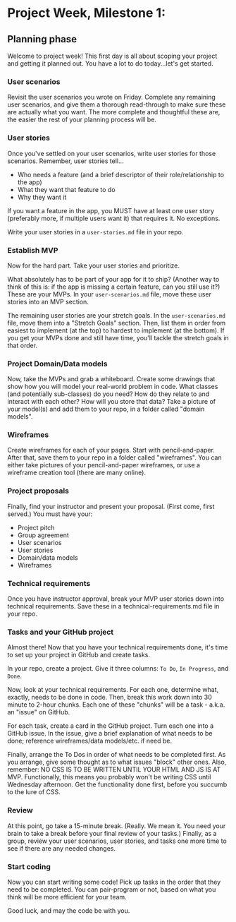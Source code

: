 # Project Week, Milestone 1:
## Planning phase
Welcome to project week! This first day is all about scoping your project and getting it planned out. You have a lot to do today...let's get started.

### User scenarios
Revisit the user scenarios you wrote on Friday. Complete any remaining user scenarios, and give them a thorough read-through to make sure these are actually what you want. The more complete and thoughtful these are, the easier the rest of your planning process will be.

### User stories
Once you've settled on your user scenarios, write user stories for those scenarios. Remember, user stories tell...
- Who needs a feature (and a brief descriptor of their role/relationship to the app)
- What they want that feature to do
- Why they want it

If you want a feature in the app, you MUST have at least one user story (preferably more, if multiple users want it) that requires it. No exceptions.

Write your user stories in a `user-stories.md` file in your repo.

### Establish MVP
Now for the hard part. Take your user stories and prioritize.

What absolutely has to be part of your app for it to ship? (Another way to think of this is: if the app is missing a certain feature, can you still use it?) These are your MVPs. In your `user-scenarios.md` file, move these user stories into an MVP section.

The remaining user stories are your stretch goals. In the `user-scenarios.md` file, move them into a "Stretch Goals" section. Then, list them in order from easiest to implement (at the top) to hardest to implement (at the bottom). If you get your MVPs done and still have time, you'll tackle the stretch goals in that order.

### Project Domain/Data models
Now, take the MVPs and grab a whiteboard. Create some drawings that show how you will model your real-world problem in code. What classes (and potentially sub-classes) do you need? How do they relate to and interact with each other? How will you store that data? Take a picture of your model(s) and add them to your repo, in a folder called "domain models".

### Wireframes
Create wireframes for each of your pages. Start with pencil-and-paper. After that, save them to your repo in a folder called "wireframes". You can either take pictures of your pencil-and-paper wireframes, or use a wireframe creation tool (there are many online).

### Project proposals
Finally, find your instructor and present your proposal. (First come, first served.) You must have your:
- Project pitch
- Group agreement
- User scenarios
- User stories
- Domain/data models
- Wireframes

### Technical requirements
Once you have instructor approval, break your MVP user stories down into technical requirements. Save these in a technical-requirements.md file in your repo.

### Tasks and your GitHub project
Almost there! Now that you have your technical requirements done, it's time to set up your project in GitHub and create tasks.

In your repo, create a project. Give it three columns: `To Do`, `In Progress`, and `Done`.

Now, look at your technical requirements. For each one, determine what, exactly, needs to be done in code. Then, break this work down into 30 minute to 2-hour chunks. Each one of these "chunks" will be a task - a.k.a. an "issue" on GitHub.

For each task, create a card in the GitHub project. Turn each one into a GitHub issue. In the issue, give a brief explanation of what needs to be done; reference wireframes/data models/etc. if need be.

Finally, arrange the To Dos in order of what needs to be completed first. As you arrange, give some thought as to what issues "block" other ones. Also, remember: NO CSS IS TO BE WRITTEN UNTIL YOUR HTML AND JS IS AT MVP. Functionally, this means you probably won't be writing CSS until Wednesday afternoon. Get the functionality done first, before you succumb to the lure of CSS.

### Review
At this point, go take a 15-minute break. (Really. We mean it. You need your brain to take a break before your final review of your tasks.) Finally, as a group, review your user scenarios, user stories, and tasks one more time to see if there are any needed changes.

### Start coding
Now you can start writing some code! Pick up tasks in the order that they need to be completed. You can pair-program or not, based on what you think will be more efficient for your team.

Good luck, and may the code be with you.
